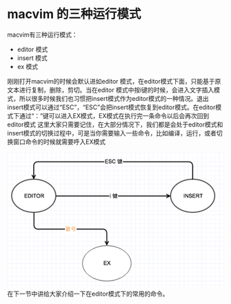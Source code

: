 # macvim 的三种运行模式
macvim有三种运行模式：
- editor 模式
- insert 模式
- ex 模式

刚刚打开macvim的时候会默认进如editor 模式，在editor模式下面，只能基于原文本进行复制，删除，剪切。当在editor 模式中按i键的时候，会进入文字插入模式，所以很多时候我们也习惯把insert模式作为editor模式的一种情况。退出insert模式可以通过“ESC”，“ESC”会把insert模式恢复到editor模式。在editor模式下通过“：”键可以进入EX模式，EX模式在执行完一条命令以后会再次回到editor模式
这里大家只需要记住，在大部分情况下，我们都是会处于editor模式和insert模式的切换过程中，可是当你需要输入一些命令，比如编译，运行，或者切换窗口命令的时候就需要呼入EX模式

![macvim](./macvim2-1.png)
在下一节中讲给大家介绍一下在editor模式下的常用的命令。
